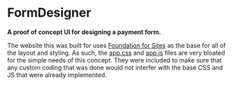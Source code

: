 # FormDesigner
__A proof of concept UI for designing a payment form.__

The website this was built for uses [Foundation for Sites](https://foundation.zurb.com/sites.html 'Foundation for Sites') as the base for all of the layout and styling. As such, the [app.css](../blob/master/assets/css/app.css 'app.css') and [app.js](../blob/master/assets/css/app.js 'app.js') files are very bloated for the simple needs of this concept. They were included to make sure that any custom coding that was done would not interfer with the base CSS and JS that were already implemented.
